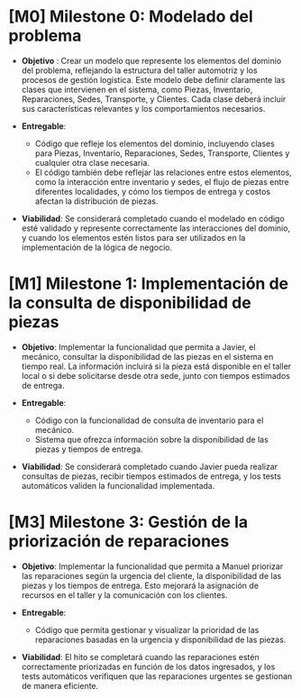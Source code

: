 # [M0] Milestone 0: Modelado del problema
- __Objetivo__ : Crear un modelo que represente los elementos del dominio del problema, reflejando la estructura del taller automotriz y los procesos de gestión logística.
Este modelo debe definir claramente las clases que intervienen en el sistema, como Piezas, Inventario, Reparaciones, Sedes, Transporte, y Clientes. Cada clase deberá incluir sus características relevantes y los comportamientos necesarios.
- __Entregable__:
    - Código que refleje los elementos del dominio, incluyendo clases para Piezas, Inventario, Reparaciones, Sedes, Transporte, Clientes y cualquier otra clase necesaria.
    - El código también debe reflejar las relaciones entre estos elementos, como la interacción entre inventario y sedes, el flujo de piezas entre diferentes localidades, y cómo los tiempos de entrega y costos afectan la distribución de piezas.

- __Viabilidad__:
Se considerará completado cuando el modelado en código esté validado y represente correctamente las interacciones del dominio, y cuando los elementos estén listos para
ser utilizados en la implementación de la lógica de negocio.

# [M1] Milestone 1: Implementación de la consulta de disponibilidad de piezas
- __Objetivo__:
Implementar la funcionalidad que permita a Javier, el mecánico, consultar la disponibilidad de las piezas en el sistema en tiempo real. La información incluirá si la pieza está disponible en el taller local o si debe solicitarse desde otra sede, junto con tiempos estimados de entrega.

- __Entregable__:
    - Código con la funcionalidad de consulta de inventario para el mecánico.
    - Sistema que ofrezca información sobre la disponibilidad de las piezas y tiempos de entrega.
- __Viabilidad__:
Se considerará completado cuando Javier pueda realizar consultas de piezas, recibir tiempos estimados de entrega, y los tests automáticos validen la funcionalidad implementada.

# [M3] Milestone 3: Gestión de la priorización de reparaciones
- __Objetivo__:
Implementar la funcionalidad que permita a Manuel priorizar las reparaciones según la urgencia del cliente, la disponibilidad de las piezas y los tiempos de entrega. Esto mejorará la asignación de recursos en el taller y la comunicación con los clientes.

- __Entregable__:
    - Código que permita gestionar y visualizar la prioridad de las reparaciones basadas en la urgencia y disponibilidad de las piezas.

- __Viabilidad__:
El hito se completará cuando las reparaciones estén correctamente priorizadas en función de los datos ingresados, y los tests automáticos verifiquen que las reparaciones urgentes se gestionan de manera eficiente.

